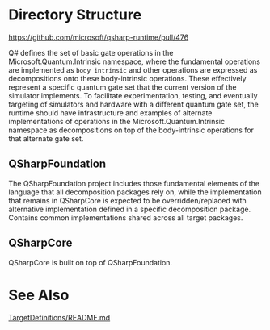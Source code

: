 # Directory Structure

https://github.com/microsoft/qsharp-runtime/pull/476

Q# defines the set of basic gate operations in the Microsoft.Quantum.Intrinsic namespace, 
where the fundamental operations are implemented as `body intrinsic`
and other operations are expressed as decompositions onto these body-intrinsic operations. 
These effectively represent a specific quantum gate set that the current version of the simulator implements. 
To facilitate experimentation, testing, and eventually targeting of simulators and hardware with a different quantum gate set,
the runtime should have infrastructure and examples of alternate implementations of operations 
in the Microsoft.Quantum.Intrinsic namespace as decompositions 
on top of the body-intrinsic operations for that alternate gate set.

## **QSharpFoundation**
The QSharpFoundation project includes those fundamental elements of the language 
that all decomposition packages rely on, while the implementation that remains in QSharpCore 
is expected to be overridden/replaced with alternative implementation defined in a specific decomposition package.
Contains common implementations shared across all target packages.

## **QSharpCore**
QSharpCore is built on top of QSharpFoundation.


# See Also
[TargetDefinitions/README.md](TargetDefinitions/README.md)
